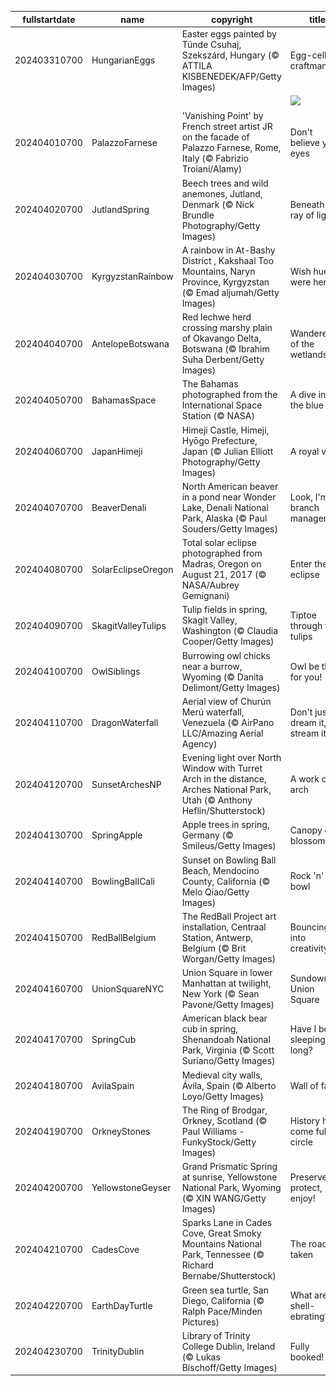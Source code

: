 |fullstartdate|name|copyright|title|image|
|--|--|--|--|--|
202403310700|HungarianEggs|Easter eggs painted by Tünde Csuhaj, Szekszárd, Hungary (© ATTILA KISBENEDEK/AFP/Getty Images)|Egg-cellent craftmanship|![](/en-US/2024/04/202403310700HungarianEggs.jpg)|
||||![](/en-US/2024/04/.jpg)|
202404010700|PalazzoFarnese|'Vanishing Point' by French street artist JR on the facade of Palazzo Farnese, Rome, Italy (© Fabrizio Troiani/Alamy)|Don't believe your eyes|![](/en-US/2024/04/202404010700PalazzoFarnese.jpg)|
202404020700|JutlandSpring|Beech trees and wild anemones, Jutland, Denmark (© Nick Brundle Photography/Getty Images)|Beneath a ray of light|![](/en-US/2024/04/202404020700JutlandSpring.jpg)|
202404030700|KyrgyzstanRainbow|A rainbow in At-Bashy District  , Kakshaal Too Mountains, Naryn Province, Kyrgyzstan (© Emad aljumah/Getty Images)|Wish hue were here|![](/en-US/2024/04/202404030700KyrgyzstanRainbow.jpg)|
202404040700|AntelopeBotswana|Red lechwe herd crossing marshy plain of Okavango Delta, Botswana (© Ibrahim Suha Derbent/Getty Images)|Wanderers of the wetlands|![](/en-US/2024/04/202404040700AntelopeBotswana.jpg)|
202404050700|BahamasSpace|The Bahamas photographed from the International Space Station (© NASA)|A dive into the blue|![](/en-US/2024/04/202404050700BahamasSpace.jpg)|
202404060700|JapanHimeji|Himeji Castle, Himeji, Hyōgo Prefecture, Japan (© Julian Elliott Photography/Getty Images)|A royal view|![](/en-US/2024/04/202404060700JapanHimeji.jpg)|
202404070700|BeaverDenali|North American beaver in a pond near Wonder Lake, Denali National Park, Alaska (© Paul Souders/Getty Images)|Look, I'm a branch manager!|![](/en-US/2024/04/202404070700BeaverDenali.jpg)|
202404080700|SolarEclipseOregon|Total solar eclipse photographed from Madras, Oregon on August 21, 2017 (© NASA/Aubrey Gemignani)|Enter the eclipse|![](/en-US/2024/04/202404080700SolarEclipseOregon.jpg)|
202404090700|SkagitValleyTulips|Tulip fields in spring, Skagit Valley, Washington (© Claudia Cooper/Getty Images)|Tiptoe through the tulips|![](/en-US/2024/04/202404090700SkagitValleyTulips.jpg)|
202404100700|OwlSiblings|Burrowing owl chicks near a burrow, Wyoming (© Danita Delimont/Getty Images)|Owl be there for you!|![](/en-US/2024/04/202404100700OwlSiblings.jpg)|
202404110700|DragonWaterfall|Aerial view of Churún Merú waterfall, Venezuela (© AirPano LLC/Amazing Aerial Agency)|Don't just dream it, stream it!|![](/en-US/2024/04/202404110700DragonWaterfall.jpg)|
202404120700|SunsetArchesNP|Evening light over North Window with Turret Arch in the distance, Arches National Park, Utah (© Anthony Heflin/Shutterstock)|A work of arch|![](/en-US/2024/04/202404120700SunsetArchesNP.jpg)|
202404130700|SpringApple|Apple trees in spring, Germany (© Smileus/Getty Images)|Canopy of blossoms|![](/en-US/2024/04/202404130700SpringApple.jpg)|
202404140700|BowlingBallCali|Sunset on Bowling Ball Beach, Mendocino County, California (© Melo Qiao/Getty Images)|Rock 'n' bowl|![](/en-US/2024/04/202404140700BowlingBallCali.jpg)|
202404150700|RedBallBelgium|The RedBall Project art installation, Centraal Station, Antwerp, Belgium (© Brit Worgan/Getty Images)|Bouncing into creativity|![](/en-US/2024/04/202404150700RedBallBelgium.jpg)|
202404160700|UnionSquareNYC|Union Square in lower Manhattan at twilight, New York (© Sean Pavone/Getty Images)|Sundown on Union Square|![](/en-US/2024/04/202404160700UnionSquareNYC.jpg)|
202404170700|SpringCub|American black bear cub in spring, Shenandoah National Park, Virginia (© Scott Suriano/Getty Images)|Have I been sleeping too long?|![](/en-US/2024/04/202404170700SpringCub.jpg)|
202404180700|AvilaSpain|Medieval city walls, Ávila, Spain (© Alberto Loyo/Getty Images)|Wall of fame|![](/en-US/2024/04/202404180700AvilaSpain.jpg)|
202404190700|OrkneyStones|The Ring of Brodgar, Orkney, Scotland (© Paul Williams - FunkyStock/Getty Images)|History has come full circle|![](/en-US/2024/04/202404190700OrkneyStones.jpg)|
202404200700|YellowstoneGeyser|Grand Prismatic Spring at sunrise, Yellowstone National Park, Wyoming (© XIN WANG/Getty Images)|Preserve, protect, enjoy!|![](/en-US/2024/04/202404200700YellowstoneGeyser.jpg)|
202404210700|CadesCove|Sparks Lane in Cades Cove, Great Smoky Mountains National Park, Tennessee (© Richard Bernabe/Shutterstock)|The road not taken|![](/en-US/2024/04/202404210700CadesCove.jpg)|
202404220700|EarthDayTurtle|Green sea turtle, San Diego, California (© Ralph Pace/Minden Pictures)|What are we shell-ebrating?|![](/en-US/2024/04/202404220700EarthDayTurtle.jpg)|
202404230700|TrinityDublin|Library of Trinity College Dublin, Ireland (© Lukas Bischoff/Getty Images)|Fully booked!|![](/en-US/2024/04/202404230700TrinityDublin.jpg)|
